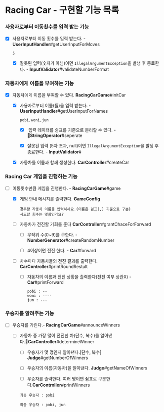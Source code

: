# Racing Car - 구현할 기능 목록

### **사용자로부터 이동횟수를 입력 받는 기능**

- [x] 사용자로부터 이동 횟수를 입력 받는다. - **UserInputHandler**#getUserInputForMoves
  
  ```
  5
  ```
  - [x] 잘못된 입력(숫자가 아님)이면 `IllegalArgumentException`을 발생 후 종료한다. - **InputValidator**#validateNumberFormat

### **자동차에게 이름을 부여하는 기능**

- [x] 자동차에게 이름을 부여할 수 있다. **RacingCarGame**#initCar
  
  - [x] 사용자로부터 이름(들)을 입력 받는다. - **UserInputHandler**#getUserInputForNames
    
    ```
    pobi,woni,jun
    ```
    
    - [x]  입력 데이터를 쉼표를 기준으로 분리할 수 있다. - **StringOperator**#seperate
    
    - [x] 잘못된 입력 (5자 초과, null)이면 `IllegalArgumentException`을 발생 후 종료한다. - **InputValidator**#
  
  - [x] 자동차를 이름과 함께 생성한다. **CarController**#createCar

### **Racing Car 게임을 진행하는 기능**

- [ ] 이동횟수만큼 게임을 진행한다. - **RacingCarGame**#game
  
  - [x] 게임 안내 메시지를 출력한다. **GameConfig**
    
    ```
    경주할 자동차 이름을 입력하세요.(이름은 쉼표(,) 기준으로 구분)
    시도할 회수는 몇회인가요?
    ```
  
  - [ ] 자동차가 전진할 기회를 준다 **CarController**#grantChaceForForward
    
    - [ ] 무작위 수(0~9)를 구한다. -**NumberGenerator**#createRandomNumber
    
    - [ ] 4이상이면 전진 한다. - **Car**#forward 
  
  - [ ] 차수마다 자동차들의 전진 결과를 출력한다. **CarController**#printRoundRestult
    
    - [ ] 자동차의 이름과 전진 상황을 출력한다(전진 여부 상관X) - **Car**#printForward
      
      ```
      pobi : --
      woni : ----
      jun : ---
      ```

### **우승자를 알려주는 기능**

- [ ] 우승자를 가린다.- **RacingCarGame**#announceWinners
  
  - [ ] 자동차 중 가장 많이 전진한 차(단수, 복수)를 알아낸다.**CarController**#determineWinner
    
    - [ ] 우승자가 몇 명인지 알아낸다.[단수, 복수] **Judge**#getNumberOfWinners
    
    - [ ] 우승자의 이름(자동차)을 알아낸다. **Judge**#getNameOfWinners
    
    - [ ] 우승자를 출력한다. 여러 명이면 쉼표로 구분한다.**CarController**#printWinners
    
    ```
    최종 우승자 : pobi
    ```
    
    ```
    최종 우승자 : pobi, jun
    ```